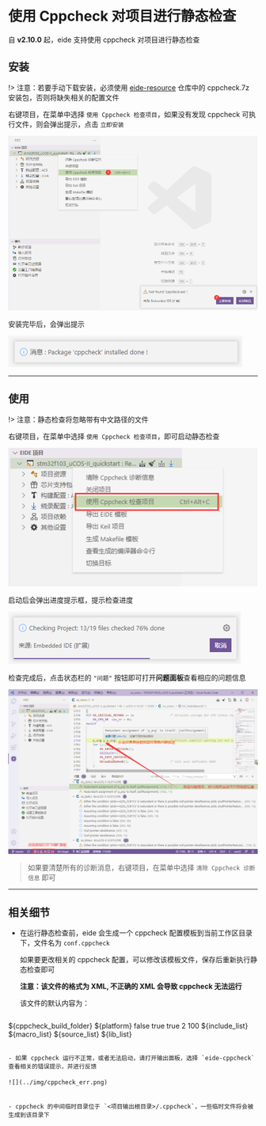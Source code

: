 # 使用 Cppcheck 对项目进行静态检查

自 **v2.10.0** 起，eide 支持使用 cppcheck 对项目进行静态检查

## 安装

!> 注意：若要手动下载安装，必须使用 [eide-resource](https://github.com/github0null/eide-resource/tree/master/packages) 仓库中的 cppcheck.7z 安装包，否则将缺失相关的配置文件 

右键项目，在菜单中选择 `使用 Cppcheck 检查项目`，如果没有发现 cppcheck 可执行文件，则会弹出提示，点击 `立即安装`

![](../img/cppcheck_install.png)

安装完毕后，会弹出提示

![](../img/cppcheck_ints_done.png)

***

## 使用

!> 注意：静态检查将忽略带有中文路径的文件

右键项目，在菜单中选择 `使用 Cppcheck 检查项目`，即可启动静态检查

![](../img/cppcheck_run.png)

启动后会弹出进度提示框，提示检查进度

![](../img/cppcheck_progress.png)

检查完成后，点击状态栏的 `"问题"` 按钮即可打开**问题面板**查看相应的问题信息

![](../img/cppcheck_show.png)

> 如果要清楚所有的诊断消息，右键项目，在菜单中选择 `清除 Cppcheck 诊断信息` 即可

***

## 相关细节

- 在运行静态检查前，eide 会生成一个 cppcheck 配置模板到当前工作区目录下，文件名为 `conf.cppcheck`

  如果要更改相关的 cppcheck 配置，可以修改该模板文件，保存后重新执行静态检查即可

  **注意：该文件的格式为 XML, 不正确的 XML 会导致 cppcheck 无法运行**
  
  该文件的默认内容为：

  ```xml
<?xml version="1.0" encoding="UTF-8"?>
<!-- !!! Embedded IDE: Cppcheck config template !!! -->
<project version="1">
    <builddir>${cppcheck_build_folder}</builddir>
    <platform>${platform}</platform>
    <analyze-all-vs-configs>false</analyze-all-vs-configs>
    <check-headers>true</check-headers>
    <check-unused-templates>true</check-unused-templates>
    <max-ctu-depth>2</max-ctu-depth>
    <max-template-recursion>100</max-template-recursion>
    <includedir>
        <!-- !!! DON'T MODIFY THE FLOLLOWING CONTENTS !!! -->
        ${include_list}
    </includedir>
    <defines>
        <!-- example: <define name="DEF=123"/> -->
        ${macro_list}
    </defines>
    <undefines>
        <!-- example: <undefine>UNDEF</undefine> -->
    </undefines>
    <paths>
        <!-- !!! DON'T MODIFY THE FLOLLOWING CONTENTS !!! -->
        ${source_list}
    </paths>
    <libraries>
        <!-- example: <library>gnu</library> -->
        ${lib_list}
    </libraries>
</project>

  ```

- 如果 cppcheck 运行不正常，或者无法启动，请打开输出面板，选择 `eide-cppcheck` 查看相关的错误提示，并进行反馈

  ![](../img/cppcheck_err.png)


- cppcheck 的中间临时目录位于 `<项目输出根目录>/.cppcheck`，一些临时文件将会被生成到该目录下

